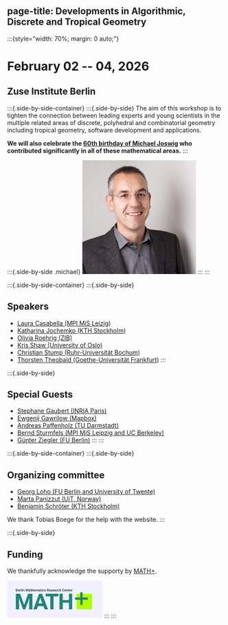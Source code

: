 page-title: Developments in Algorithmic, Discrete and Tropical Geometry
---

:::{style="width: 70%; margin: 0 auto;"}

# February 02 -- 04, 2026 
## Zuse Institute Berlin

:::{.side-by-side-container}
:::{.side-by-side}
The aim of this workshop is to tighten the connection between leading experts and young scientists in the multiple related areas of discrete, polyhedral and combinatorial geometry including tropical geometry, software development and applications.

**We will also celebrate the [60th birthday of Michael Joswig](https://page.math.tu-berlin.de/~joswig/) who contributed significantly in all of these mathematical areas.**
:::

:::{.side-by-side .michael}
![Michael Joswig](michael.png)
:::
:::


:::{.side-by-side-container}
:::{.side-by-side}
## Speakers
* [Laura Casabella (MPI MiS Leizig)](https://sites.google.com/view/lauracasabella)
* [Katharina Jochemko (KTH Stockholm)](https://people.kth.se/~jochemko/) 
* [Olivia Roehrig (ZIB)](https://iol.zib.de/team/olivia-roehrig.html)
* [Kris Shaw (University of Oslo)](https://www.mn.uio.no/math/english/people/aca/krisshaw/)
* [Christian Stump (Ruhr-Universität Bochum)](https://math.ruhr-uni-bochum.de/fakultaet/arbeitsbereiche/algebra/research-team-stump/team/prof-dr-christian-stump/)
* [Thorsten Theobald (Goethe-Universität Frankfurt)](https://www.math.uni-frankfurt.de/~theobald/)
:::

:::{.side-by-side}
## Special Guests
* [Stephane Gaubert (INRIA Paris)](http://www.cmap.polytechnique.fr/~gaubert/)
* [Ewgenij Gawrilow (Mapbox)]()
* [Andreas Paffenholz (TU Darmstadt)](https://www2.mathematik.tu-darmstadt.de/~paffenholz/)
* [Bernd Sturmfels (MPI MiS Leipzig and UC Berkeley)](https://math.berkeley.edu/~bernd/)
* [Günter Ziegler (FU Berlin)](https://www.fu-berlin.de/en/einrichtungen/praesidium/praesident/index.html)
:::
:::

:::{.side-by-side-container}
:::{.side-by-side}
## Organizing committee
* [Georg Loho (FU Berlin and University of Twente)](https://lohomath.github.io/)
* [Marta Panizzut (UiT, Norway)](https://martapanizzut.github.io/)
* [Benjamin Schröter (KTH Stockholm)](https://people.kth.se/~schrot/)

We thank Tobias Boege for the help with the website. 
:::

:::{.side-by-side}
## Funding 
We thankfully acknowledge the supporty by [MATH+](https://mathplus.de/). 

![MATH+ Logo](Math+Logo.png)
:::
:::
